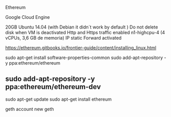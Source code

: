 Ethereum

Google Cloud Engine

20GB
Ubuntu 14.04 (with Debian it didn´t work by default )
Do not delete disk when VM is deactivated
Http and Https traffic enabled
n1-highcpu-4 (4 vCPUs, 3,6 GB de memoria)
IP static
Forward activated

https://ethereum.gitbooks.io/frontier-guide/content/installing_linux.html

sudo apt-get install software-properties-common
sudo add-apt-repository -y ppa:ethereum/ethereum
## sudo add-apt-repository -y ppa:ethereum/ethereum-dev
sudo apt-get update
sudo apt-get install ethereum

geth account new
geth

